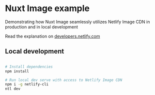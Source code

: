 # Nuxt Image example

Demonstrating how Nuxt Image seamlessly utilizes Netlify Image CDN in production and in local development

Read the explanation on [developers.netlify.com](https://developers.netlify.com/guides/avoiding-lock-in-for-your-image-pipeline-with-nuxt-image-and-netlify-image-cdn/)

## Local development

```bash

# Install dependencies
npm install

# Run local dev serve with access to Netlify Image CDN
npm i -g netlify-cli
ntl dev
```

